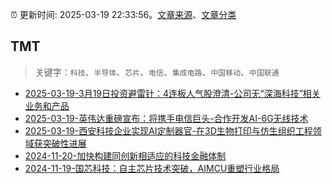 :alarm_clock: 更新时间: 2025-03-19 22:33:56。[文章来源](/README.md)、[文章分类](/TAGS.md)

## TMT


> 关键字：`科技`、`半导体`、`芯片`、`电信`、`集成电路`、`中国移动`、`中国联通`



- [2025-03-19-3月19日投资避雷针：4连板人气股澄清-公司无“深海科技”相关业务和产品](https://www.cls.cn/detail/1976116) 
- [2025-03-19-英伟达重磅宣布：将携手电信巨头-合作开发AI-6G无线技术](https://www.cls.cn/detail/1976138) 
- [2025-03-19-西安科技企业实现AI定制器官-在3D生物打印与仿生组织工程领域获突破性进展](https://www.cls.cn/detail/1976530) 
- [2024-11-20-加快构建同创新相适应的科技金融体制](https://xueqiu.com/9193403816/313561745) 
- [2024-11-19-国芯科技：自主芯片技术突破，AIMCU重塑行业格局](https://xueqiu.com/8151841495/313402043) 
